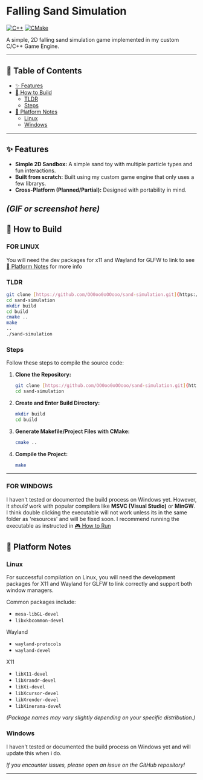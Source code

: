 # Falling Sand Simulation

[![C++](https://img.shields.io/badge/Language-C%2B%2B-blue.svg)](https://en.wikipedia.org/wiki/C%2B%2B)
[![CMake](https://img.shields.io/badge/Build-CMake-brightgreen.svg)](https://cmake.org/)

A simple, 2D falling sand simulation game implemented in my custom C/C++ Game Engine.

---

## 📖 Table of Contents

* [✨ Features](#-features)
* [🚀 How to Build](#-how-to-build)
	* [TLDR](#tldr)
	* [Steps](#steps)
* [🐧 Platform Notes](#-platform-notes)
	* [Linux](#linux)
	* [Windows](#windows)

---

## ✨ Features

* **Simple 2D Sandbox:** A simple sand toy with multiple particle types and fun interactions.
* **Built from scratch:** Built using my custom game engine that only uses a few librarys.
* **Cross-Platform (Planned/Partial):** Designed with portability in mind.

*(GIF or screenshot here)*
---

## 🚀 How to Build

### FOR LINUX

You will need the dev packages for x11 and Wayland for GLFW to link to see [🐧 Platform Notes](#linux) for more info

### TLDR
```bash
git clone [https://github.com/OO0oo0oOOooo/sand-simulation.git](https://github.com/OO0oo0oOOooo/sand-simulation.git)
cd sand-simulation
mkdir build
cd build
cmake ..
make
..
./sand-simulation
```

### Steps

Follow these steps to compile the source code:


1.  **Clone the Repository:**
    ```bash
    git clone [https://github.com/OO0oo0oOOooo/sand-simulation.git](https://github.com/OO0oo0oOOooo/sand-simulation.git)
    cd sand-simulation
    ```

2.  **Create and Enter Build Directory:**
    ```bash
    mkdir build
    cd build
    ```

3.  **Generate Makefile/Project Files with CMake:**
    ```bash
    cmake ..
    ```

4.  **Compile the Project:**
    ```bash
    make
    ```

---

### FOR WINDOWS

I haven't tested or documented the build process on Windows yet. However, it *should* work with popular compilers like **MSVC (Visual Studio)** or **MinGW**. I think double clicking the executable will not work unless its in the same folder as 'resources' and will be fixed soon. I recommend running the executable as instructed in [🎮 How to Run](#-how-to-run)

## 🐧 Platform Notes

### Linux

For successful compilation on Linux, you will need the development packages for X11 and Wayland for GLFW to link correctly and support both window managers.

Common packages include:
* `mesa-libGL-devel`
* `libxkbcommon-devel`

Wayland
* `wayland-protocols`
* `wayland-devel`

X11
* `libX11-devel`
* `libXrandr-devel`
* `libXi-devel`
* `libXcursor-devel`
* `libXrender-devel`
* `libXinerama-devel`

*(Package names may vary slightly depending on your specific distribution.)*

### Windows

I haven't tested or documented the build process on Windows yet and will update this when i do.

*If you encounter issues, please open an issue on the GitHub repository!*

---
